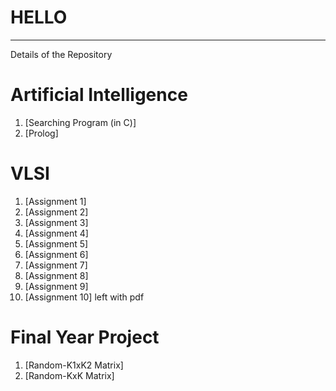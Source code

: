 # HELLO
---
Details of the Repository

# Artificial Intelligence
  1. [Searching Program (in C)]
  2. [Prolog]
  
# VLSI
  1. [Assignment 1]
  2. [Assignment 2]
  3. [Assignment 3]
  4. [Assignment 4]
  5. [Assignment 5]
  6. [Assignment 6]
  7. [Assignment 7]
  8. [Assignment 8]
  9. [Assignment 9]
 10. [Assignment 10]
     left with pdf
 
# Final Year Project
  1. [Random-K1xK2 Matrix]
  2. [Random-KxK Matrix]
